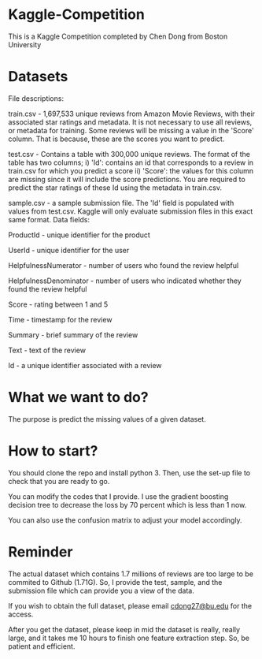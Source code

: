 # Kaggle-Competition
This is a Kaggle Competition completed by Chen Dong from Boston University

# Datasets
File descriptions:

train.csv - 1,697,533 unique reviews from Amazon Movie Reviews, with their associated star ratings and metadata. It is not necessary to use all reviews, or metadata for training. Some reviews will be missing a value in the 'Score' column. That is because, these are the scores you want to predict.

test.csv - Contains a table with 300,000 unique reviews. The format of the table has two columns; i) 'Id': contains an id that corresponds to a review in train.csv for which you predict a score ii) 'Score': the values for this column are missing since it will include the score predictions. You are required to predict the star ratings of these Id using the metadata in train.csv.

sample.csv - a sample submission file. The 'Id' field is populated with values from test.csv. Kaggle will only evaluate submission files in this exact same format.
Data fields:

ProductId - unique identifier for the product

UserId - unique identifier for the user

HelpfulnessNumerator - number of users who found the review helpful

HelpfulnessDenominator - number of users who indicated whether they found the review helpful

Score - rating between 1 and 5

Time - timestamp for the review

Summary - brief summary of the review

Text - text of the review

Id - a unique identifier associated with a review

# What we want to do?
The purpose is predict the missing values of a given dataset.

# How to start?
You should clone the repo and install python 3. Then, use the set-up file to check that you are ready to go. 

You can modify the codes that I provide. I use the gradient boosting decision tree to decrease the loss by 70 percent which is less than 1 now.

You can also use the confusion matrix to adjust your model accordingly.

# Reminder
The actual dataset which contains 1.7 millions of reviews are too large to be commited to Github (1.71G). So, I provide the test, sample, and the submission file which can provide you a view of the data. 

If you wish to obtain the full dataset, please email cdong27@bu.edu for the access.

After you get the dataset, please keep in mid the dataset is really, really large, and it takes me 10 hours to finish one feature extraction step. So, be patient and efficient. 
